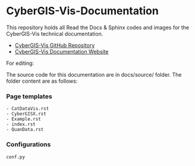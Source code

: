 # CyberGIS-Vis-Documentation

This repository holds all Read the Docs & Sphinx codes and images for the CyberGIS-Vis technical documentation.
- [CyberGIS-Vis GitHub Repository](https://github.com/cybergis/CyberGIS-Vis)
- [CyberGIS-Vis Documentation Website](https://cybergis-vis-documentation2.readthedocs.io/en/latest/)

For editing: 

The source code for this documentation are in docs/source/ folder. The folder content are as follows:

### Page templates 
    - CatDataVis.rst
    - CyberGISX.rst
    - Example.rst
    - index.rst
    - QuanData.rst

### Configurations 
    conf.py
    

